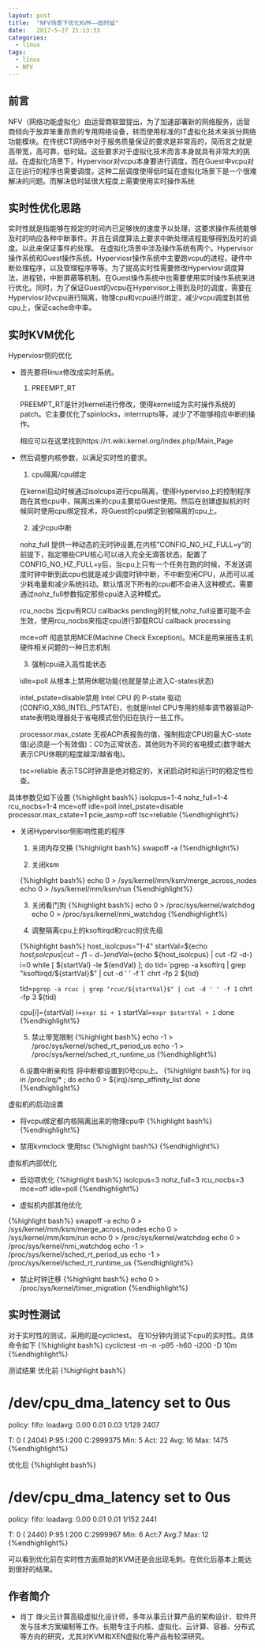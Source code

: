 ```yaml
---
layout: post
title:  "NFV场景下优化KVM——低时延"
date:   2017-5-27 21:13:33
categories:
  - linux
tags:
  - linux
  - NFV
---
```


前言
---
NFV（网络功能虚拟化）由运营商联盟提出，为了加速部署新的网络服务，运营商倾向于放弃笨重昂贵的专用网络设备，转而使用标准的IT虚拟化技术来拆分网络功能模块。在传统CT网络中对于服务质量保证的要求是非常高的，简而言之就是高带宽，高可靠，低时延。这些要求对于虚拟化技术而言本身就具有非常大的挑战。在虚拟化场景下，Hypervisor对vcpu本身要进行调度，而在Guest中vcpu对正在运行的程序也需要调度。这种二层调度使得低时延在虚拟化场景下是一个很难解决的问题。而解决低时延很大程度上需要使用实时操作系统


实时性优化思路
---
实时性就是指能够在规定的时间内已足够快的速度予以处理，这要求操作系统能够及时的响应各种中断事件。并且在调度算法上要求中断处理进程能够得到及时的调度。以此来保证事件的处理。
在虚拟化场景中涉及操作系统有两个。Hypervisor操作系统和Guest操作系统。Hyperviosr操作系统中主要跑vcpu的进程，硬件中断处理程序，以及管理程序等等。为了提高实时性需要修改Hyperviosr调度算法，进程锁，中断屏蔽等机制。在Guest操作系统中也需要使用实时操作系统来进行优化。同时，为了保证Guest的vcpu在Hypervisor上得到及时的调度，需要在Hyperviosr对vcpu进行隔离，物理cpu和vcpu进行绑定，减少vcpu调度到其他cpu上，保证cache命中率。

实时KVM优化
---
Hyperviosr侧的优化

* 首先要将linux修改成实时系统。

  1. PREEMPT_RT

   PREEMPT_RT是针对kernel进行修改，使得kernel成为实时操作系统的patch。它主要优化了spinlocks，interrrupts等，减少了不能够相应中断的操作。

   相应可以在这里找到https://rt.wiki.kernel.org/index.php/Main_Page

* 然后调整内核参数，以满足实时性的要求。

  1. cpu隔离/cpu绑定

   在kernel启动时候通过isolcups进行cpu隔离，使得Hyperviso上的控制程序跑在其他cpu中，隔离出来的cpu主要给Guest使用。然后在创建虚拟机的时候同时使用cpu绑定技术，将Guest的cpu绑定到被隔离的cpu上。

  2. 减少cpu中断

  nohz_full 提供一种动态的无时钟设置,在内核”CONFIG_NO_HZ_FULL=y”的前提下，指定哪些CPU核心可以进入完全无滴答状态。配置了CONFIG_NO_HZ_FULL=y后，当cpu上只有一个任务在跑的时候，不发送调度时钟中断到此cpu也就是减少调度时钟中断，不中断空闲CPU，从而可以减少耗电量和减少系统抖动。默认情况下所有的cpu都不会进入这种模式，需要通过nohz_full参数指定那些cpu进入这种模式。

  rcu_nocbs 当cpu有RCU callbacks pending的时候,nohz_full设置可能不会生效，使用rcu_nocbs来指定cpu进行卸载RCU callback processing

  mce=off 彻底禁用MCE(Machine Check Exception)。MCE是用来报告主机硬件相关问题的一种日志机制.

  3. 强制cpu进入高性能状态

  idle=poll 从根本上禁用休眠功能(也就是禁止进入C-states状态)

  intel_pstate=disable禁用 Intel CPU 的 P-state 驱动(CONFIG_X86_INTEL_PSTATE)，也就是Intel CPU专用的频率调节器驱动P-state表明处理器处于省电模式但仍旧在执行一些工作。

  processor.max_cstate 无视ACPI表报告的值，强制指定CPU的最大C-state值(必须是一个有效值)：C0为正常状态，其他则为不同的省电模式(数字越大表示CPU休眠的程度越深/越省电)。
  
  tsc=reliable 表示TSC时钟源是绝对稳定的，关闭启动时和运行时的稳定性检查。

具体参数见如下设置
{%highlight bash%}
  isolcpus=1-4 nohz_full=1-4 rcu_nocbs=1-4 mce=off idle=poll intel_pstate=disable processor.max_cstate=1 pcie_asmp=off tsc=reliable
{%endhighlight%}


* 关闭Hypervisor侧影响性能的程序
  
  1. 关闭内存交换
  {%highlight bash%}
   swapoff -a
  {%endhighlight%}

  2. 关闭ksm

  {%highlight bash%}
   echo 0 > /sys/kernel/mm/ksm/merge_across_nodes
   echo 0 > /sys/kernel/mm/ksm/run
  {%endhighlight%}
 
  3. 关闭看门狗 
  {%highlight bash%}
  echo 0 > /proc/sys/kernel/watchdog
  echo 0 > /proc/sys/kernel/nmi_watchdog
  {%endhighlight%}

  4. 调整隔离cpu上的ksoftirqd和rcuc的优先级
  
  {%highlight bash%}
  host_isolcpus="1-4"
  startVal=$(echo ${host_isolcpus} | cut -f1 -d-)
  endVal=$(echo ${host_isolcpus} | cut -f2 -d-)
  i=0
  while [ ${startVal} -le ${endVal} ]; do
    tid=`pgrep -a ksoftirq | grep "ksoftirqd/${startVal}$" | cut -d ' ' -f 1`
    chrt -fp 2 ${tid}

    tid=`pgrep -a rcuc | grep "rcuc/${startVal}$" | cut -d ' ' -f 1`
    chrt -fp 3 ${tid}

    cpu[$i]=${startVal}
    i=`expr $i + 1`
    startVal=`expr $startVal + 1`
  done
  {%endhighlight%}
   
  5. 禁止带宽限制
  {%highlight bash%}
   echo -1 > /proc/sys/kernel/sched_rt_period_us
   echo -1 > /proc/sys/kernel/sched_rt_runtime_us
  {%endhighlight%}
   
  6.设置中断亲和性
   将中断都设置到0号cpu上。
  {%highlight bash%}
  for irq in /proc/irq/* ; do
   echo 0 > ${irq}/smp_affinity_list
  done
  {%endhighlight%}

虚拟机的启动设置
 * 将vcpu绑定都内核隔离出来的物理cpu中
   {%highlight bash%}
    <cputune>
       <vcpupin vcpu="0" cpuset="1"/>
       <vcpupin vcpu="1" cpuset="2"/>
       <vcpupin vcpu="2" cpuset="3"/>
       <vcpupin vcpu="3" cpuset="4"/>
    </cputune>
   {%endhighlight%}

* 禁用kvmclock 使用tsc
   {%highlight bash%}
   <clock offset='utc'>
      <timer name='kvmclock' present='no'/>
   </clock>
   {%endhighlight%}

虚拟机内部优化

* 启动项优化
{%highlight bash%}
isolcpus=3 nohz_full=3 rcu_nocbs=3  mce=off idle=poll
{%endhighlight%}

* 虚拟机内部其他优化

{%highlight bash%}
 swapoff -a
 echo 0 > /sys/kernel/mm/ksm/merge_across_nodes
 echo 0 > /sys/kernel/mm/ksm/run
 echo 0 > /proc/sys/kernel/watchdog
 echo 0 > /proc/sys/kernel/nmi_watchdog
 echo -1 > /proc/sys/kernel/sched_rt_period_us
 echo -1 > /proc/sys/kernel/sched_rt_runtime_us
{%endhighlight%}

* 禁止时钟迁移
{%highlight bash%}
echo 0 > /proc/sys/kernel/timer_migration
{%endhighlight%}


实时性测试
---

对于实时性的测试，采用的是cyclictest。
在10分钟内测试下cpu的实时性。具体命令如下
{%highlight bash%}
cyclictest -m -n -p95 -h60 -i200 -D 10m
{%endhighlight%}


测试结果
优化前
{%highlight bash%}
# /dev/cpu_dma_latency set to 0us
policy: fifo: loadavg: 0.00 0.01 0.03 1/129 2407          

T: 0 ( 2404) P:95 I:200 C:2999375 Min:      5 Act:   22 Avg:   16 Max:    1475
{%endhighlight%}

优化后
{%highlight bash%}
# /dev/cpu_dma_latency set to 0us
policy: fifo: loadavg: 0.00 0.01 0.01 1/152 2441

T: 0 ( 2440) P:95 I:200 C:2999967 Min:  6 Act:7 Avg:7 Max:  12
{%endhighlight%}

可以看到优化前在实时性方面原始的KVM还是会出现毛刺。在优化后基本上能达到很好的结果。

作者简介
---
* 肖丁 
烽火云计算高级虚拟化设计师，多年从事云计算产品的架构设计、软件开发与技术方案编制等工作。长期专注于内核、虚拟化、云计算、容器、分布式等方向的研究，尤其对KVM和XEN虚拟化等产品有较深研究。


